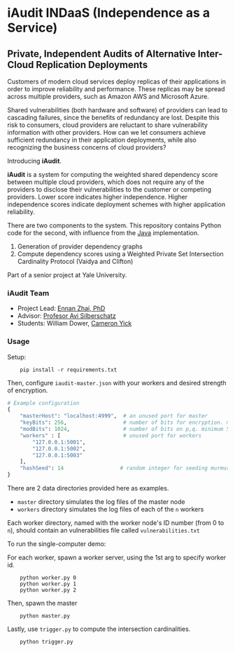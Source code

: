 # iAudit INDaaS (Independence as a Service)
## Private, Independent Audits of Alternative Inter-Cloud Replication Deployments 

Customers of modern cloud services deploy replicas of their applications 
in order to improve reliability and performance. These replicas may be spread 
across multiple providers, such as Amazon AWS and Microsoft Azure.

Shared vulnerabilities (both hardware and software) of providers can lead to 
cascading failures, since the benefits of redundancy are lost. Despite this risk 
to consumers, cloud providers are reluctant to share vulnerability information 
with other providers. How can we let consumers achieve sufficient redundancy 
in their application deployments, while also recognizing the business concerns
of cloud providers?

Introducing  **iAudit**. 

**iAudit** is a system for computing the weighted shared dependency score
between multiple cloud providers, which does not require any of the providers
to disclose their vulnerabilities to the customer or competing providers. Lower
score indicates higher independence. Higher independence scores indicate deployment schemes with higher  application reliability.

There are two components to the system. This repository contains Python
code for the second, with influence from the [Java](https://github.com/ennanzhai/auditor) implementation.

1. Generation of provider dependency graphs
2. Compute dependency scores using a Weighted Private Set Intersection Cardinality Protocol (Vaidya and Clifton)

Part of a senior project at Yale University.

### iAudit Team
- Project Lead: [Ennan Zhai, PhD](http://www.cs.yale.edu/homes/zhai-ennan/)
- Advisor: [Profesor Avi Silberschatz](http://codex.cs.yale.edu/avi/)
- Students: William Dower, [Cameron Yick](www.cameronyick.us)

### Usage

Setup:

```
    pip install -r requirements.txt
```

Then, configure `iaudit-master.json` with your workers and desired strength of encryption.

```python
# Example configuration
{
    "masterHost": "localhost:4999",  # an unused port for master
    "keyBits": 256,                  # number of bits for encryption. minimum 256
    "modBits": 1024,                 # number of bits on p,q. minimum 512, must be even
    "workers" : [                    # unused port for workers
        "127.0.0.1:5001",
        "127.0.0.1:5002",
        "127.0.0.1:5003"
    ],
    "hashSeed": 14                  # random integer for seeding murmurhash.
}
```

There are 2 data directories provided here as examples.

- `master` directory simulates the log files of the master node
- `workers` directory simulates the log files of each of the `n` workers

Each worker directory, named with the worker node's ID number (from 0 to `n`),
should contain an vulnerabilities file called `vulnerabilities.txt`

To run the single-computer demo:

For each worker, spawn a worker server, using the 1st arg to specify worker id.

```
    python worker.py 0
    python worker.py 1
    python worker.py 2
```

Then, spawn the master

```
    python master.py
```

Lastly, use `trigger.py` to compute the intersection cardinalities.

```
    python trigger.py
```